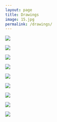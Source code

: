 ```yaml
---
layout: page
title: Drawings
image: 15.jpg
permalink: /drawings/
---
```


![]({{site.baseurl}}/img/06.jpg)

![]({{site.baseurl}}/img/07.jpg)

![]({{site.baseurl}}/img/11.jpg)

![]({{site.baseurl}}/img/12.jpg)

![]({{site.baseurl}}/img/15.jpg)

![]({{site.baseurl}}/img/24.jpg)

![]({{site.baseurl}}/img/25.jpg)

![]({{site.baseurl}}/img/32.jpg)

![]({{site.baseurl}}/img/33.jpg)

